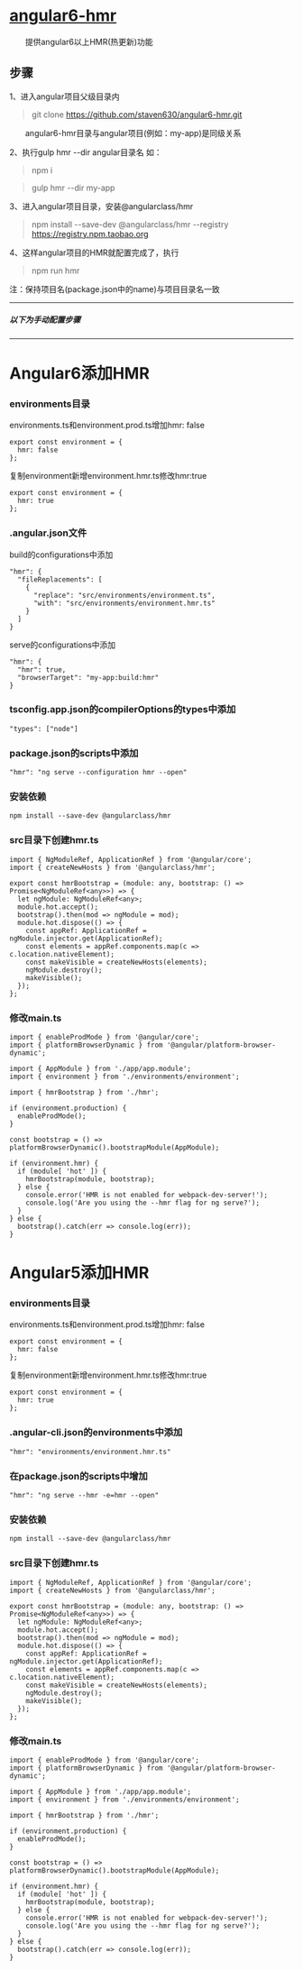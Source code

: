 # [angular6-hmr](https://github.com/staven630/angular6-hmr.git)
&emsp;&emsp;提供angular6以上HMR(热更新)功能

## 步骤
1、进入angular项目父级目录内
> git clone https://github.com/staven630/angular6-hmr.git

&emsp;&emsp;angular6-hmr目录与angular项目(例如：my-app)是同级关系

2、执行gulp hmr --dir angular目录名
如：
> npm i

> gulp hmr --dir my-app

3、进入angular项目目录，安装@angularclass/hmr
> npm install --save-dev @angularclass/hmr --registry https://registry.npm.taobao.org

4、这样angular项目的HMR就配置完成了，执行
> npm run hmr

注：保持项目名(package.json中的name)与项目目录名一致


-------------
##### 以下为手动配置步骤
-------------
# Angular6添加HMR
### environments目录
environments.ts和environment.prod.ts增加hmr: false
```
export const environment = {
  hmr: false
};
```
复制environment新增environment.hmr.ts修改hmr:true
```
export const environment = {
  hmr: true
};
```
### .angular.json文件
build的configurations中添加
```
"hmr": {
  "fileReplacements": [
    {
      "replace": "src/environments/environment.ts",
      "with": "src/environments/environment.hmr.ts"
    }
  ]
}
```
serve的configurations中添加
```
"hmr": {
  "hmr": true,
  "browserTarget": "my-app:build:hmr"
}
```
### tsconfig.app.json的compilerOptions的types中添加
```
"types": ["node"]
```
### package.json的scripts中添加
```
"hmr": "ng serve --configuration hmr --open"
```
### 安装依赖
```
npm install --save-dev @angularclass/hmr
```
### src目录下创建hmr.ts
```
import { NgModuleRef, ApplicationRef } from '@angular/core';
import { createNewHosts } from '@angularclass/hmr';

export const hmrBootstrap = (module: any, bootstrap: () => Promise<NgModuleRef<any>>) => {
  let ngModule: NgModuleRef<any>;
  module.hot.accept();
  bootstrap().then(mod => ngModule = mod);
  module.hot.dispose(() => {
    const appRef: ApplicationRef = ngModule.injector.get(ApplicationRef);
    const elements = appRef.components.map(c => c.location.nativeElement);
    const makeVisible = createNewHosts(elements);
    ngModule.destroy();
    makeVisible();
  });
};
```
### 修改main.ts
```
import { enableProdMode } from '@angular/core';
import { platformBrowserDynamic } from '@angular/platform-browser-dynamic';

import { AppModule } from './app/app.module';
import { environment } from './environments/environment';

import { hmrBootstrap } from './hmr';

if (environment.production) {
  enableProdMode();
}

const bootstrap = () => platformBrowserDynamic().bootstrapModule(AppModule);

if (environment.hmr) {
  if (module[ 'hot' ]) {
    hmrBootstrap(module, bootstrap);
  } else {
    console.error('HMR is not enabled for webpack-dev-server!');
    console.log('Are you using the --hmr flag for ng serve?');
  }
} else {
  bootstrap().catch(err => console.log(err));
}
```

# Angular5添加HMR
### environments目录
environments.ts和environment.prod.ts增加hmr: false
```
export const environment = {
  hmr: false
};
```
复制environment新增environment.hmr.ts修改hmr:true
```
export const environment = {
  hmr: true
};
```
### .angular-cli.json的environments中添加
```
"hmr": "environments/environment.hmr.ts"
```
### 在package.json的scripts中增加
```
"hmr": "ng serve --hmr -e=hmr --open"
```
### 安装依赖
```
npm install --save-dev @angularclass/hmr
```
### src目录下创建hmr.ts
```
import { NgModuleRef, ApplicationRef } from '@angular/core';
import { createNewHosts } from '@angularclass/hmr';

export const hmrBootstrap = (module: any, bootstrap: () => Promise<NgModuleRef<any>>) => {
  let ngModule: NgModuleRef<any>;
  module.hot.accept();
  bootstrap().then(mod => ngModule = mod);
  module.hot.dispose(() => {
    const appRef: ApplicationRef = ngModule.injector.get(ApplicationRef);
    const elements = appRef.components.map(c => c.location.nativeElement);
    const makeVisible = createNewHosts(elements);
    ngModule.destroy();
    makeVisible();
  });
};
```
### 修改main.ts
```
import { enableProdMode } from '@angular/core';
import { platformBrowserDynamic } from '@angular/platform-browser-dynamic';

import { AppModule } from './app/app.module';
import { environment } from './environments/environment';

import { hmrBootstrap } from './hmr';

if (environment.production) {
  enableProdMode();
}

const bootstrap = () => platformBrowserDynamic().bootstrapModule(AppModule);

if (environment.hmr) {
  if (module[ 'hot' ]) {
    hmrBootstrap(module, bootstrap);
  } else {
    console.error('HMR is not enabled for webpack-dev-server!');
    console.log('Are you using the --hmr flag for ng serve?');
  }
} else {
  bootstrap().catch(err => console.log(err));
}
```
